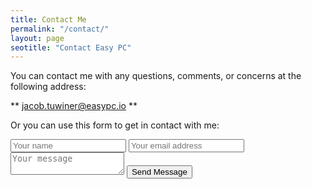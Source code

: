 ```yaml
---
title: Contact Me 
permalink: "/contact/"
layout: page
seotitle: "Contact Easy PC" 
---
```

You can contact me with any questions, comments, or concerns at the following address: 

** jacob.tuwiner@easypc.io ** 

Or you can use this form to get in contact with me: 

<div class="well">
<div class="contact">
 <form action="//formspree.io/jacob.tuwiner@easypc.io" method="POST">
      <input type="text" class="contact-email contact-field" placeholder="Your name" name="name">
      <input type="email" class="contact-replyto contact-field" placeholder="Your email address" name="_replyto">
      <textarea type="message" class="contact-message contact-field" placeholder="Your message" name="message"></textarea>
      <input class="open-sans-font-b" type="submit" value="Send Message">
 </form> 
</div>
</div>
